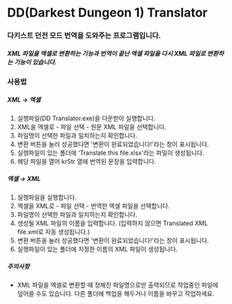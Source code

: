 # DD(Darkest Dungeon 1) Translator
### 다키스트 던전 모드 번역을 도와주는 프로그램입니다.
##### XML 파일을 엑셀로 변환하는 기능과 번역이 끝난 엑셀 파일을 다시 XML 파일로 변환하는 기능이 있습니다.

### 사용법
##### XML → 엑셀
1. 실행파일(DD Translator.exe)을 다운받아 실행합니다.
2. XML을 엑셀로 - 파일 선택 - 원문 XML 파일을 선택합니다.
3. 파일명이 선택한 파일과 일치하는지 확인합니다.
4. 변환 버튼을 눌러 성공했다면 '변환이 완료되었습니다!'라는 창이 표시됩니다.
5. 실행파일이 있는 폴더에 'Translate this file.xlsx'라는 파일이 생성됩니다.
6. 해당 파일을 열어 krStr 열에 번역된 문장을 입력합니다.

##### 엑셀 → XML
1. 실행파일을 실행합니다.
2. 엑셀을 XML로 - 파일 선택 - 번역한 엑셀 파일을 선택합니다.
3. 파일명이 선택한 파일과 일치하는지 확인합니다.
4. 생성될 XML 파일의 이름을 입력합니다. (입력하지 않으면 Translated XML file.xml로 자동 생성됩니다.)
5. 변환 버튼을 눌러 성공했다면 '변환이 완료되었습니다!'라는 창이 표시됩니다.
6. 실행파일이 있는 폴더에 지정한 이름의 XML 파일이 생성됩니다.

##### 주의사항
- XML 파일을 엑셀로 변환할 때 정해진 파일명으로만 출력되므로 작업중인 파일에 덮어쓸 수도 있습니다. 다른 폴더에 백업을 해두거나 이름을 바꾸고 작업하세요.
